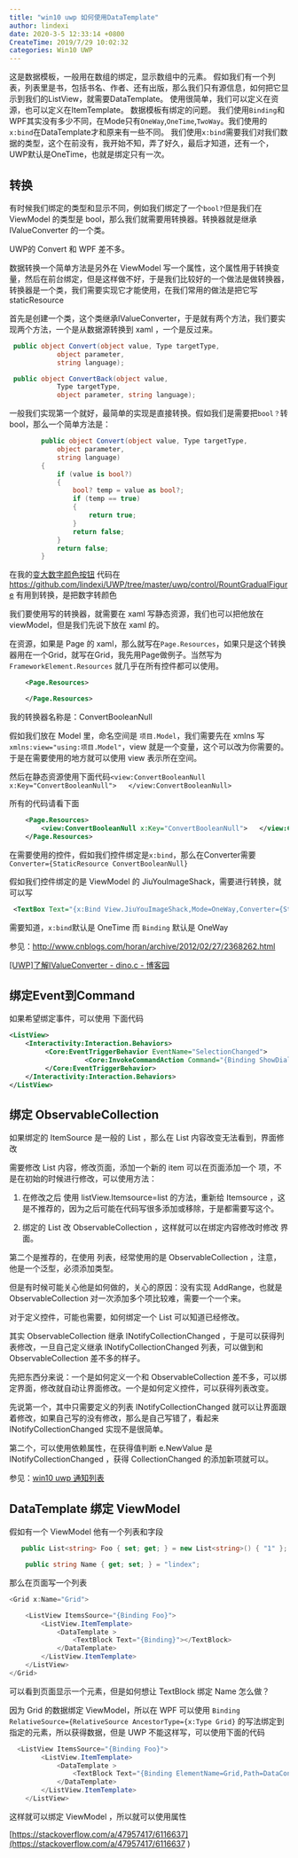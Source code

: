 ```yaml
---
title: "win10 uwp 如何使用DataTemplate"
author: lindexi
date: 2020-3-5 12:33:14 +0800
CreateTime: 2019/7/29 10:02:32
categories: Win10 UWP
---
```


这是数据模板，一般用在数组的绑定，显示数组中的元素。
假如我们有一个列表，列表里是书，包括书名、作者、还有出版，那么我们只有源信息，如何把它显示到我们的ListView，就需要DataTemplate。
使用很简单，我们可以定义在资源，也可以定义在ItemTemplate。
数据模板有绑定的问题。
我们使用`Binding`和WPF其实没有多少不同，在Mode只有`OneWay`,`OneTime`,`TwoWay`。我们使用的`x:bind`在DataTemplate才和原来有一些不同。
我们使用`x:bind`需要我们对我们数据的类型，这个在前没有，我开始不知，弄了好久，最后才知道，还有一个，UWP默认是OneTime，也就是绑定只有一次。

<!--more-->


<!-- CreateTime:2019/7/29 10:02:32 -->


<div id="toc"></div>


## 转换

有时候我们绑定的类型和显示不同，例如我们绑定了一个`bool?`但是我们在 ViewModel 的类型是 bool，那么我们就需要用转换器。转换器就是继承 IValueConverter 的一个类。

UWP的 Convert 和 WPF 差不多。

数据转换一个简单方法是另外在 ViewModel 写一个属性，这个属性用于转换变量，然后在前台绑定，但是这样做不好，于是我们比较好的一个做法是做转换器，转换器是一个类，我们需要实现它才能使用，在我们常用的做法是把它写staticResource

首先是创建一个类，这个类继承IValueConverter，于是就有两个方法，我们要实现两个方法，一个是从数据源转换到 xaml ，一个是反过来。

```csharp
 public object Convert(object value, Type targetType,
            object parameter,
            string language);

 public object ConvertBack(object value, 
            Type targetType, 
            object parameter, string language);

```

一般我们实现第一个就好，最简单的实现是直接转换。假如我们是需要把`bool？`转bool，那么一个简单方法是：

```csharp
        public object Convert(object value, Type targetType,
            object parameter,
            string language)
        {
            if (value is bool?)
            {
                bool? temp = value as bool?;
                if (temp == true)
                {
                    return true;
                }
                return false;
            }
            return false;
        }

```

在我的[变大数字颜色按钮](https://github.com/lindexi/UWP/tree/master/uwp/control/RountGradualFigure) 代码在 https://github.com/lindexi/UWP/tree/master/uwp/control/RountGradualFigure 有用到转换，是把数字转颜色

我们要使用写的转换器，就需要在 xaml 写静态资源，我们也可以把他放在 viewModel，但是我们先说下放在 xaml 的。

在资源，如果是 Page 的 xaml，那么就写在`Page.Resources`，如果只是这个转换器用在一个Grid，就写在Grid，我先用Page做例子。当然写为 `FrameworkElement.Resources` 就几乎在所有控件都可以使用。

```xml
    <Page.Resources>

    </Page.Resources>

```

我的转换器名称是：ConvertBooleanNull

假如我们放在 Model 里，命名空间是 `项目.Model`，我们需要先在 xmlns 写`xmlns:view="using:项目.Model"`，view 就是一个变量，这个可以改为你需要的。于是在需要使用的地方就可以使用 view 表示所在空间。

然后在静态资源使用下面代码`<view:ConvertBooleanNull x:Key="ConvertBooleanNull">   </view:ConvertBooleanNull>`

所有的代码请看下面

```xml
    <Page.Resources>
        <view:ConvertBooleanNull x:Key="ConvertBooleanNull">   </view:ConvertBooleanNull>
    </Page.Resources>

```

在需要使用的控件，假如我们控件绑定是`x:bind`，那么在Converter需要`Converter={StaticResource ConvertBooleanNull}`

假如我们控件绑定的是 ViewModel 的 JiuYouImageShack，需要进行转换，就可以写

```xml
 <TextBox Text="{x:Bind View.JiuYouImageShack,Mode=OneWay,Converter={StaticResource ConvertBooleanNull}}"></TextBox>


```

需要知道，`x:bind`默认是 OneTime 而 `Binding` 默认是 OneWay 

参见：http://www.cnblogs.com/horan/archive/2012/02/27/2368262.html

[[UWP]了解IValueConverter - dino.c - 博客园](http://www.cnblogs.com/dino623/p/IValueConverter.html )

## 绑定Event到Command

如果希望绑定事件，可以使用 下面代码

```xml
<ListView>
    <Interactivity:Interaction.Behaviors>
         <Core:EventTriggerBehavior EventName="SelectionChanged">
                   <Core:InvokeCommandAction Command="{Binding ShowDialog}" CommandParameter="{Binding ElementName=lv,Path=SelectedItem,Converter={StaticResource converter}}"/>
         </Core:EventTriggerBehavior>
    </Interactivity:Interaction.Behaviors>
</ListView>

```


## 绑定 ObservableCollection

如果绑定的 ItemSource 是一般的 List ，那么在 List 内容改变无法看到，界面修改

需要修改 List 内容，修改页面，添加一个新的 item 可以在页面添加一个 项，不是在初始的时候进行修改，可以使用方法：

1. 在修改之后 使用 listView.Itemsource=list 的方法，重新给 Itemsource ，这是不推荐的，因为之后可能在代码写很多添加或移除，于是都需要写这个。

1. 绑定的 List 改 ObservableCollection ，这样就可以在绑定内容修改时修改 界面。

第二个是推荐的，在使用 列表，经常使用的是 ObservableCollection ，注意，他是一个泛型，必须添加类型。

但是有时候可能关心他是如何做的，关心的原因：没有实现 AddRange，也就是 ObservableCollection 对一次添加多个项比较难，需要一个一个来。

对于定义控件，可能也需要，如何绑定一个 List 可以知道已经修改。

其实 ObservableCollection 继承 INotifyCollectionChanged ，于是可以获得列表修改，一旦自己定义继承 INotifyCollectionChanged 列表，可以做到和 ObservableCollection 差不多的样子。

先把东西分来说：一个是如何定义一个和 ObservableCollection 差不多，可以绑定界面，修改就自动让界面修改。一个是如何定义控件，可以获得列表改变。

先说第一个，其中只需要定义的列表 INotifyCollectionChanged 就可以让界面跟着修改，如果自己写的没有修改，那么是自己写错了，看起来 INotifyCollectionChanged 实现不是很简单。

第二个，可以使用依赖属性，在获得值判断 e.NewValue 是 INotifyCollectionChanged ，获得 CollectionChanged 的添加新项就可以。

参见：[win10 uwp 通知列表](http://lindexi.oschina.io/lindexi//post/win10-uwp-%E9%80%9A%E7%9F%A5%E5%88%97%E8%A1%A8/)

## DataTemplate 绑定 ViewModel

假如有一个 ViewModel 他有一个列表和字段

```csharp
   public List<string> Foo { set; get; } = new List<string>() { "1" };

    public string Name { get; set; } = "lindex";
```

那么在页面写一个列表

```csharp
<Grid x:Name="Grid">      

    <ListView ItemsSource="{Binding Foo}">
        <ListView.ItemTemplate>
            <DataTemplate >
                <TextBlock Text="{Binding}"></TextBlock>
            </DataTemplate>
        </ListView.ItemTemplate>
    </ListView>
</Grid>
```

可以看到页面显示一个元素，但是如何想让 TextBlock 绑定 Name 怎么做？

因为 Grid 的数据绑定 ViewModel，所以在 WPF 可以使用 `Binding RelativeSource={RelativeSource AncestorType={x:Type Grid}` 的写法绑定到指定的元素，所以获得数据，但是 UWP 不能这样写，可以使用下面的代码

```csharp
  <ListView ItemsSource="{Binding Foo}">
        <ListView.ItemTemplate>
            <DataTemplate >
                <TextBlock Text="{Binding ElementName=Grid,Path=DataContext.Name}"></TextBlock>
            </DataTemplate>
        </ListView.ItemTemplate>
    </ListView>
```

这样就可以绑定 ViewModel ，所以就可以使用属性

[https://stackoverflow.com/a/47957417/6116637](https://stackoverflow.com/a/47957417/6116637 )

